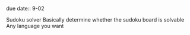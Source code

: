 due date:: 9-02

Sudoku solver
Basically determine whether the sudoku board is solvable
Any language you want
